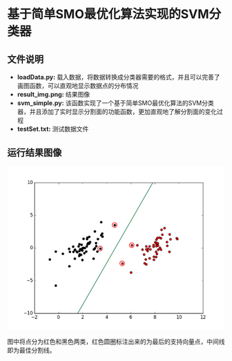 # 基于简单SMO最优化算法实现的SVM分类器
## 文件说明
* **loadData.py:** 载入数据，将数据转换成分类器需要的格式，并且可以完善了画图函数，可以直观地显示数据点的分布情况
* **result_img.png:** 结果图像
* **svm_simple.py:** 该函数实现了一个基于简单SMO最优化算法的SVM分类器，并且添加了实时显示分割面的功能函数，更加直观地了解分割面的变化过程
* **testSet.txt:** 测试数据文件

## 运行结果图像
![Alt text](result_img.png)

图中将点分为红色和黑色两类，红色圆圈标注出来的为最后的支持向量点，中间线即为最佳分割线。